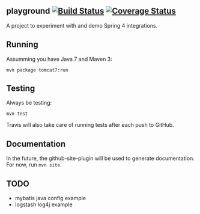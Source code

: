 playground [![Build Status](https://travis-ci.org/LanyonM/playground.svg)](https://travis-ci.org/LanyonM/playground) [![Coverage Status](https://coveralls.io/repos/LanyonM/playground/badge.png)](https://coveralls.io/r/LanyonM/playground)
----------
A project to experiment with and demo Spring 4 integrations.


Running
-------
Assumming you have Java 7 and Maven 3:

	mvn package tomcat7:run


Testing
-------
Always be testing:

	mvn test

Travis will also take care of running tests after each push to GitHub.


Documentation
-------------
In the future, the github-site-plugin will be used to generate documentation.  For now, run `mvn site`.


TODO
----
* mybatis java config example
* logstash log4j example
